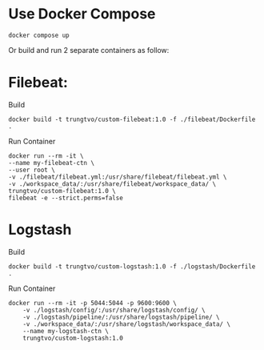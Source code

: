 # Use Docker Compose

```
docker compose up
```

Or build and run 2 separate containers as follow:

# Filebeat:

Build

```
docker build -t trungtvo/custom-filebeat:1.0 -f ./filebeat/Dockerfile .
```

Run Container

```
docker run --rm -it \
--name my-filebeat-ctn \
--user root \
-v ./filebeat/filebeat.yml:/usr/share/filebeat/filebeat.yml \
-v ./workspace_data/:/usr/share/filebeat/workspace_data/ \
trungtvo/custom-filebeat:1.0 \
filebeat -e --strict.perms=false
```

# Logstash

Build

```
docker build -t trungtvo/custom-logstash:1.0 -f ./logstash/Dockerfile .
```

Run Container

```
docker run --rm -it -p 5044:5044 -p 9600:9600 \
    -v ./logstash/config/:/usr/share/logstash/config/ \
    -v ./logstash/pipeline/:/usr/share/logstash/pipeline/ \
    -v ./workspace_data/:/usr/share/logstash/workspace_data/ \
    --name my-logstash-ctn \
    trungtvo/custom-logstash:1.0
```
